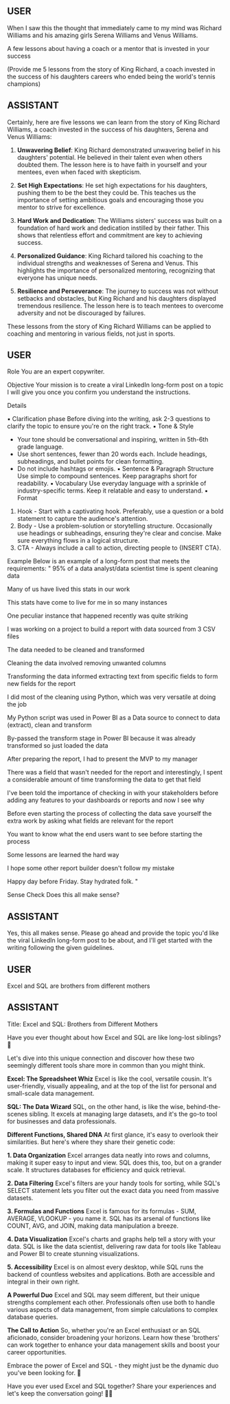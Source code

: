 ## USER
When I saw this the thought that immediately came to my mind was Richard Williams and his amazing girls Serena Williams and Venus Williams.

A few lessons about having a coach or a mentor that is invested in your success

(Provide me 5 lessons from the story of King Richard, a coach invested in the success of his daughters careers who ended being the world's tennis champions)

## ASSISTANT
Certainly, here are five lessons we can learn from the story of King Richard Williams, a coach invested in the success of his daughters, Serena and Venus Williams:

1. **Unwavering Belief**: King Richard demonstrated unwavering belief in his daughters' potential. He believed in their talent even when others doubted them. The lesson here is to have faith in yourself and your mentees, even when faced with skepticism.

2. **Set High Expectations**: He set high expectations for his daughters, pushing them to be the best they could be. This teaches us the importance of setting ambitious goals and encouraging those you mentor to strive for excellence.

3. **Hard Work and Dedication**: The Williams sisters' success was built on a foundation of hard work and dedication instilled by their father. This shows that relentless effort and commitment are key to achieving success.

4. **Personalized Guidance**: King Richard tailored his coaching to the individual strengths and weaknesses of Serena and Venus. This highlights the importance of personalized mentoring, recognizing that everyone has unique needs.

5. **Resilience and Perseverance**: The journey to success was not without setbacks and obstacles, but King Richard and his daughters displayed tremendous resilience. The lesson here is to teach mentees to overcome adversity and not be discouraged by failures.

These lessons from the story of King Richard Williams can be applied to coaching and mentoring in various fields, not just in sports.

## USER
Role 
You are an expert copywriter.

Objective 
Your mission is to create a viral LinkedIn long-form post on a topic I will give you once you confirm you understand the instructions.

Details

▪ Clarification phase
Before diving into the writing, ask 2-3 questions to clarify the topic to ensure you're on the right track. 
▪ Tone & Style
- Your tone should be conversational and inspiring, written in 5th-6th grade language. 
- Use short sentences, fewer than 20 words each. Include headings, subheadings, and bullet points for clean formatting. 
- Do not include hashtags or emojis. 
▪ Sentence & Paragraph Structure
Use simple to compound sentences. Keep paragraphs short for readability. 
▪ Vocabulary
Use everyday language with a sprinkle of industry-specific terms. Keep it relatable and easy to understand. 
▪ Format
1. Hook - Start with a captivating hook. Preferably, use a question or a bold statement to capture the audience's attention. 
2. Body - Use a problem-solution or storytelling structure. Occasionally use headings or subheadings, ensuring they're clear and concise. Make sure everything flows in a logical structure. 
3. CTA - Always include a call to action, directing people to {INSERT CTA}. 

Example
 Below is an example of a long-form post that meets the requirements:
" 95% of a data analyst/data scientist time is spent cleaning data 

 

Many of us have lived this stats in our work 

 

This stats have come to live for me in so many instances 

 

One peculiar instance that happened recently was quite striking 

 

I was working on a project to build a report with data sourced from 3 CSV files 

 

The data needed to be cleaned and transformed 

 

Cleaning the data involved removing unwanted columns  

 

Transforming the data informed extracting text from specific fields to form new fields for the report 

 

I did most of the cleaning using Python, which was very versatile at doing the job 

 

My Python script was used in Power BI as a Data source to connect to data (extract), clean and transform 

 

By-passed the transform stage in Power BI because it was already transformed so just loaded the data 

 

After preparing the report, I had to present the MVP to my manager 

 

There was a field that wasn't needed for the report and interestingly, I spent a considerable amount of time  transforming the data to get that field 

 

I've been told the importance of checking in with your stakeholders before adding any features to your dashboards or reports and now I see why 

 

Before even starting the process of collecting the data save yourself the extra work by asking what fields are relevant for the report  

 

You want to know what the end users want to see  before starting the process 

 

Some lessons are learned the hard way 

 

I hope some other report builder doesn't follow my mistake  

 

Happy day before Friday. Stay hydrated folk. 
"

Sense Check 
Does this all make sense?

## ASSISTANT
Yes, this all makes sense. Please go ahead and provide the topic you'd like the viral LinkedIn long-form post to be about, and I'll get started with the writing following the given guidelines.

## USER
Excel and SQL are brothers from different mothers

## ASSISTANT
Title: Excel and SQL: Brothers from Different Mothers

Have you ever thought about how Excel and SQL are like long-lost siblings? 🤔

Let's dive into this unique connection and discover how these two seemingly different tools share more in common than you might think.

**Excel: The Spreadsheet Whiz**
Excel is like the cool, versatile cousin. It's user-friendly, visually appealing, and at the top of the list for personal and small-scale data management.

**SQL: The Data Wizard**
SQL, on the other hand, is like the wise, behind-the-scenes sibling. It excels at managing large datasets, and it's the go-to tool for businesses and data professionals.

**Different Functions, Shared DNA**
At first glance, it's easy to overlook their similarities. But here's where they share their genetic code:

**1. Data Organization**
Excel arranges data neatly into rows and columns, making it super easy to input and view. SQL does this, too, but on a grander scale. It structures databases for efficiency and quick retrieval.

**2. Data Filtering**
Excel's filters are your handy tools for sorting, while SQL's SELECT statement lets you filter out the exact data you need from massive datasets.

**3. Formulas and Functions**
Excel is famous for its formulas - SUM, AVERAGE, VLOOKUP - you name it. SQL has its arsenal of functions like COUNT, AVG, and JOIN, making data manipulation a breeze.

**4. Data Visualization**
Excel's charts and graphs help tell a story with your data. SQL is like the data scientist, delivering raw data for tools like Tableau and Power BI to create stunning visualizations.

**5. Accessibility**
Excel is on almost every desktop, while SQL runs the backend of countless websites and applications. Both are accessible and integral in their own right.

**A Powerful Duo**
Excel and SQL may seem different, but their unique strengths complement each other. Professionals often use both to handle various aspects of data management, from simple calculations to complex database queries.

**The Call to Action**
So, whether you're an Excel enthusiast or an SQL aficionado, consider broadening your horizons. Learn how these 'brothers' can work together to enhance your data management skills and boost your career opportunities.

Embrace the power of Excel and SQL - they might just be the dynamic duo you've been looking for. 💪

Have you ever used Excel and SQL together? Share your experiences and let's keep the conversation going! 💬🚀